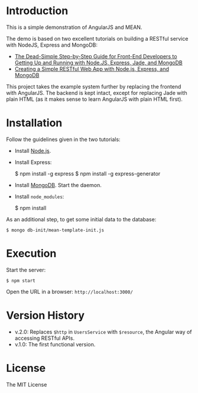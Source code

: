 
# Introduction

This is a simple demonstration of AngularJS and MEAN.

The demo is based on two excellent tutorials on building a RESTful service with NodeJS, Express and MongoDB:

* [The Dead-Simple Step-by-Step Guide for Front-End Developers to Getting Up and Running with Node.JS, Express, Jade, and MongoDB](http://cwbuecheler.com/web/tutorials/2013/node-express-mongo/)
* [Creating a Simple RESTful Web App with Node.js, Express, and MongoDB](http://cwbuecheler.com/web/tutorials/2014/restful-web-app-node-express-mongodb/)

This project takes the example system further by replacing the frontend with AngularJS. The backend is kept intact, except for replacing Jade with plain HTML (as it makes sense to learn AngularJS with plain HTML first).

# Installation

Follow the guidelines given in the two tutorials:

* Install [Node.js](http://nodejs.org/).
* Install Express:


    $ npm install -g express
    $ npm install -g express-generator

* Install [MongoDB](https://www.mongodb.org). Start the daemon.
* Install `node_modules`:


    $ npm install

As an additional step, to get some initial data to the database:

    $ mongo db-init/mean-template-init.js

# Execution

Start the server:

    $ npm start

Open the URL in a browser: `http://localhost:3000/`

# Version History

* v.2.0: Replaces `$http` in `UsersService` with `$resource`, the Angular way of accessing RESTful APIs.
* v.1.0: The first functional version.

# License

The MIT License